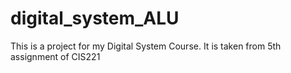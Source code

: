 # digital_system_ALU


This is a project for my Digital System Course. It is taken from 5th assignment of CIS221
